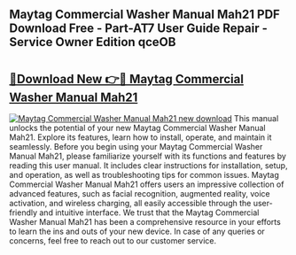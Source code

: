 ## Maytag Commercial Washer Manual Mah21 PDF Download Free - Part-AT7 User Guide Repair - Service Owner Edition qceOB

# <h2><a href="http://bc76216.oget.top/?id=Maytag+Commercial+Washer+Manual+Mah21">🔗Download New 👉🔴 Maytag Commercial Washer Manual Mah21</a></h2>

[![Maytag Commercial Washer Manual Mah21 new download](https://i.imgur.com/5g1atiW.png)](http://bc76216.oget.top/?id=Maytag+Commercial+Washer+Manual+Mah21)
This manual unlocks the potential of your new Maytag Commercial Washer Manual Mah21. Explore its features, learn how to install, operate, and maintain it seamlessly. Before you begin using your Maytag Commercial Washer Manual Mah21, please familiarize yourself with its functions and features by reading this user manual. It includes clear instructions for installation, setup, and operation, as well as troubleshooting tips for common issues. Maytag Commercial Washer Manual Mah21 offers users an impressive collection of advanced features, such as facial recognition, augmented reality, voice activation, and wireless charging, all easily accessible through the user-friendly and intuitive interface. We trust that the Maytag Commercial Washer Manual Mah21 has been a comprehensive resource in your efforts to learn the ins and outs of your new device. In case of any queries or concerns, feel free to reach out to our customer service.
